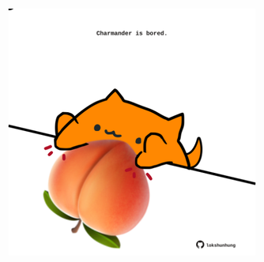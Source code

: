 <!-- built at 08/03/2023, 17:00:44 UTC -->
<p align="center">
  <img width="500" height="500" src="./ReadmeImage.svg">
</p>
